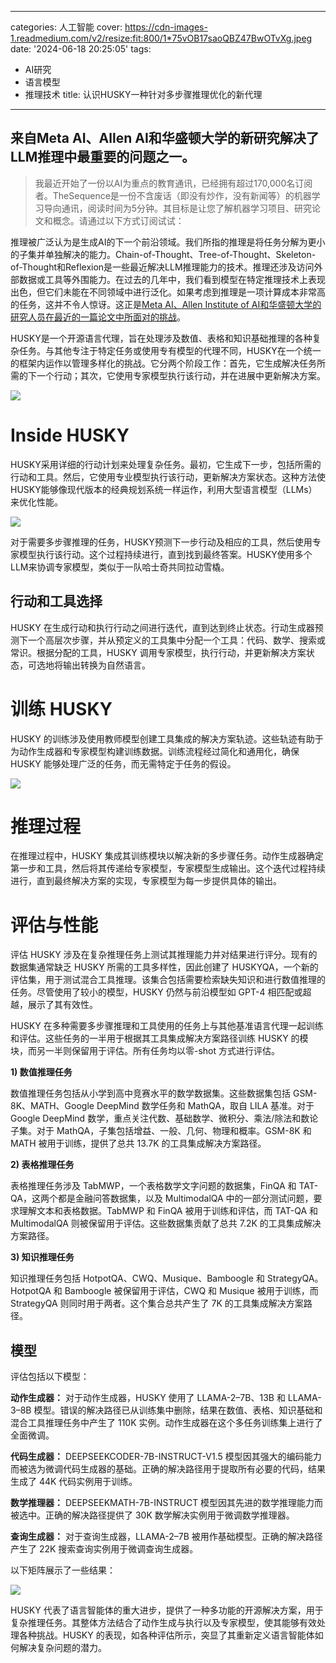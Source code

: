 
---
categories: 人工智能
cover: https://cdn-images-1.readmedium.com/v2/resize:fit:800/1*75vOB17saoQBZ47BwOTvXg.jpeg
date: '2024-06-18 20:25:05'
tags:
  - AI研究
  - 语言模型
  - 推理技术
title: 认识HUSKY一种针对多步骤推理优化的新代理

---


## 来自Meta AI、Allen AI和华盛顿大学的新研究解决了LLM推理中最重要的问题之一。



> 我最近开始了一份以AI为重点的教育通讯，已经拥有超过170,000名订阅者。TheSequence是一份不含废话（即没有炒作，没有新闻等）的机器学习导向通讯，阅读时间为5分钟。其目标是让您了解机器学习项目、研究论文和概念。请通过以下方式订阅试试：

推理被广泛认为是生成AI的下一个前沿领域。我们所指的推理是将任务分解为更小的子集并单独解决的能力。Chain-of-Thought、Tree-of-Thought、Skeleton-of-Thought和Reflexion是一些最近解决LLM推理能力的技术。推理还涉及访问外部数据或工具等外围能力。在过去的几年中，我们看到模型在特定推理技术上表现出色，但它们未能在不同领域中进行泛化。如果考虑到推理是一项计算成本非常高的任务，这并不令人惊讶。这正是[Meta AI、Allen Institute of AI和华盛顿大学的研究人员在最近的一篇论文中所面对的挑战](https://arxiv.org/html/2406.06469v1)。

HUSKY是一个开源语言代理，旨在处理涉及数值、表格和知识基础推理的各种复杂任务。与其他专注于特定任务或使用专有模型的代理不同，HUSKY在一个统一的框架内运作以管理多样化的挑战。它分两个阶段工作：首先，它生成解决任务所需的下一个行动；其次，它使用专家模型执行该行动，并在进展中更新解决方案。

![](https://cdn-images-1.readmedium.com/v2/resize:fit:800/0*wubm8LkhVb8hewFn.png)

# Inside HUSKY

HUSKY采用详细的行动计划来处理复杂任务。最初，它生成下一步，包括所需的行动和工具。然后，它使用专业模型执行该行动，更新解决方案状态。这种方法使HUSKY能够像现代版本的经典规划系统一样运作，利用大型语言模型（LLMs）来优化性能。

![](https://cdn-images-1.readmedium.com/v2/resize:fit:800/0*3BQiTKDsLV8mtEpT.png)

对于需要多步骤推理的任务，HUSKY预测下一步行动及相应的工具，然后使用专家模型执行该行动。这个过程持续进行，直到找到最终答案。HUSKY使用多个LLM来协调专家模型，类似于一队哈士奇共同拉动雪橇。

## 行动和工具选择

HUSKY 在生成行动和执行行动之间进行迭代，直到达到终止状态。行动生成器预测下一个高层次步骤，并从预定义的工具集中分配一个工具：代码、数学、搜索或常识。根据分配的工具，HUSKY 调用专家模型，执行行动，并更新解决方案状态，可选地将输出转换为自然语言。

# 训练 HUSKY

HUSKY 的训练涉及使用教师模型创建工具集成的解决方案轨迹。这些轨迹有助于为动作生成器和专家模型构建训练数据。训练流程经过简化和通用化，确保 HUSKY 能够处理广泛的任务，而无需特定于任务的假设。

![](https://cdn-images-1.readmedium.com/v2/resize:fit:800/1*21S3RZVGImHYj6-4vfBZyA.png)

# 推理过程

在推理过程中，HUSKY 集成其训练模块以解决新的多步骤任务。动作生成器确定第一步和工具，然后将其传递给专家模型，专家模型生成输出。这个迭代过程持续进行，直到最终解决方案的实现，专家模型为每一步提供具体的输出。

# 评估与性能

评估 HUSKY 涉及在复杂推理任务上测试其推理能力并对结果进行评分。现有的数据集通常缺乏 HUSKY 所需的工具多样性，因此创建了 HUSKYQA，一个新的评估集，用于测试混合工具推理。该集合包括需要检索缺失知识和进行数值推理的任务。尽管使用了较小的模型，HUSKY 仍然与前沿模型如 GPT-4 相匹配或超越，展示了其有效性。

HUSKY 在多种需要多步骤推理和工具使用的任务上与其他基准语言代理一起训练和评估。这些任务的一半用于根据其工具集成解决方案路径训练 HUSKY 的模块，而另一半则保留用于评估。所有任务均以零-shot 方式进行评估。

**1) 数值推理任务**

数值推理任务包括从小学到高中竞赛水平的数学数据集。这些数据集包括 GSM-8K、MATH、Google DeepMind 数学任务和 MathQA，取自 LILA 基准。对于 Google DeepMind 数学，重点关注代数、基础数学、微积分、乘法/除法和数论子集。对于 MathQA，子集包括增益、一般、几何、物理和概率。GSM-8K 和 MATH 被用于训练，提供了总共 13.7K 的工具集成解决方案路径。

**2) 表格推理任务**

表格推理任务涉及 TabMWP，一个表格数学文字问题的数据集，FinQA 和 TAT-QA，这两个都是金融问答数据集，以及 MultimodalQA 中的一部分测试问题，要求理解文本和表格数据。TabMWP 和 FinQA 被用于训练和评估，而 TAT-QA 和 MultimodalQA 则被保留用于评估。这些数据集贡献了总共 7.2K 的工具集成解决方案路径。

**3) 知识推理任务**

知识推理任务包括 HotpotQA、CWQ、Musique、Bamboogle 和 StrategyQA。HotpotQA 和 Bamboogle 被保留用于评估，CWQ 和 Musique 被用于训练，而 StrategyQA 则同时用于两者。这个集合总共产生了 7K 的工具集成解决方案路径。

## 模型

评估包括以下模型：

**动作生成器：** 对于动作生成器，HUSKY 使用了 LLAMA-2–7B、13B 和 LLAMA-3–8B 模型。错误的解决路径已从训练集中删除，结果在数值、表格、知识基础和混合工具推理任务中产生了 110K 实例。动作生成器在这个多任务训练集上进行了全面微调。

**代码生成器：** DEEPSEEKCODER-7B-INSTRUCT-V1.5 模型因其强大的编码能力而被选为微调代码生成器的基础。正确的解决路径用于提取所有必要的代码，结果生成了 44K 代码实例用于训练。

**数学推理器：** DEEPSEEKMATH-7B-INSTRUCT 模型因其先进的数学推理能力而被选中。正确的解决路径提供了 30K 数学解决实例用于微调数学推理器。

**查询生成器：** 对于查询生成器，LLAMA-2–7B 被用作基础模型。正确的解决路径产生了 22K 搜索查询实例用于微调查询生成器。

以下矩阵展示了一些结果：

![](https://cdn-images-1.readmedium.com/v2/resize:fit:800/1*-rzCqOTtssgCAE4vWJebBw.png)

HUSKY 代表了语言智能体的重大进步，提供了一种多功能的开源解决方案，用于复杂推理任务。其整体方法结合了动作生成与执行以及专家模型，使其能够有效处理各种挑战。HUSKY 的表现，如各种评估所示，突显了其重新定义语言智能体如何解决复杂问题的潜力。
